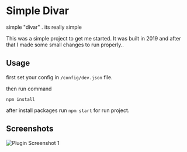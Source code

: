 # Simple Divar

simple "divar" . its really simple

This was a simple project to get me started. It was built in 2019 and after that I made some small changes to run properly..


## Usage
first set your config in `/config/dev.json` file.

then run command
```
npm install
```
after install packages run `npm start` for run project.



## Screenshots

![Plugin Screenshot 1](http://alirezacrr.ir/wp-content/uploads/2023/05/single.png)
